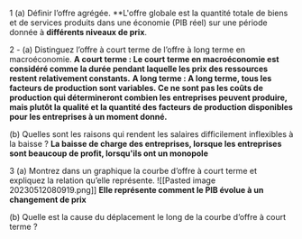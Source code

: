 1 (a) Définir l’offre agrégée.
**L'offre globale est la quantité totale de biens et de services produits dans une économie (PIB réel) sur une période donnée à **différents niveaux de prix**.

2 - (a) Distinguez l’offre à court terme de l’offre à long terme en
macroéconomie.
**A court terme : Le court terme en macroéconomie est considéré comme la durée pendant laquelle les prix des ressources restent relativement constants.**
**A long terme : A long terme, tous les facteurs de production sont variables. Ce ne sont pas les coûts de production qui détermineront combien les entreprises peuvent produire, mais plutôt la qualité et la quantité des facteurs de production disponibles pour les entreprises à un moment donné.**

(b) Quelles sont les raisons qui rendent les salaires difficilement inflexibles à la
baisse ? 
**La baisse de charge des entreprises, lorsque les entreprises sont beaucoup de profit, lorsqu'ils ont un monopole**

3 (a) Montrez dans un graphique la courbe d’offre à court terme et expliquez
la relation qu’elle représente.
![[Pasted image 20230512080919.png]]
**Elle représente comment le PIB évolue à un changement de prix**

(b) Quelle est la cause du déplacement le long de la courbe d’offre à court
terme ?
